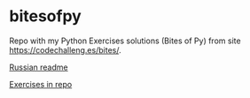 # bitesofpy

Repo with my Python Exercises solutions (Bites of Py) from site https://codechalleng.es/bites/.

[Russian readme](/README_RU.md)

[Exercises in repo](/solved_bites.md)
